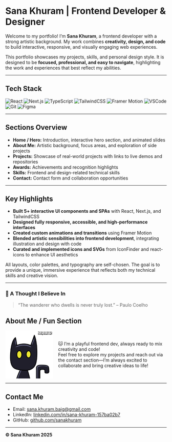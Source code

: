 # Sana Khuram | Frontend Developer & Designer

Welcome to my portfolio! I’m **Sana Khuram**, a frontend developer with a strong artistic background. My work combines **creativity, design, and code** to build interactive, responsive, and visually engaging web experiences.  

This portfolio showcases my projects, skills, and personal design style. It is designed to be **focused, professional, and easy to navigate**, highlighting the work and experiences that best reflect my abilities.

---

## **Tech Stack**
![React](https://img.shields.io/badge/React-61DAFB?style=flat&logo=react&logoColor=white)
![Next.js](https://img.shields.io/badge/Next.js-000000?style=flat&logo=next.js&logoColor=white)
![TypeScript](https://img.shields.io/badge/TypeScript-3178C6?style=flat&logo=typescript&logoColor=white)
![TailwindCSS](https://img.shields.io/badge/Tailwind-06B6D4?style=flat&logo=tailwind-css&logoColor=white)
![Framer Motion](https://img.shields.io/badge/Framer-0055FF?style=flat&logo=framer&logoColor=white)
![VSCode](https://img.shields.io/badge/VSCode-007ACC?style=flat&logo=visual-studio-code&logoColor=white)
![Git](https://img.shields.io/badge/Git-F05032?style=flat&logo=git&logoColor=white)
![Figma](https://img.shields.io/badge/Figma-F24E1E?style=flat&logo=figma&logoColor=white)

---

## **Sections Overview**
- **Home / Hero:** Introduction, interactive hero section, and animated slides  
- **About Me:** Artistic background, focus areas, and exploration of side projects  
- **Projects:** Showcase of real-world projects with links to live demos and repositories  
- **Awards:** Achievements and recognition highlights  
- **Skills:** Frontend and design-related technical skills  
- **Contact:** Contact form and collaboration opportunities  

---

## **Key Highlights**
- **Built 5+ interactive UI components and SPAs** with React, Next.js, and TailwindCSS  
- **Designed fully responsive, accessible, and high-performance interfaces**  
- **Created custom animations and transitions** using Framer Motion  
- **Blended artistic sensibilities into frontend development**, integrating illustration and design with code  
- **Curated and implemented icons and SVGs** from IconFinder and react-icons to enhance UI aesthetics  

All layouts, color palettes, and typography are self-chosen. The goal is to provide a unique, immersive experience that reflects both my technical skills and creative vision.

---

### 💭 A Thought I Believe In
> “The wanderer who dwells is never truly lost.” – Paulo Coelho


## **About Me / Fun Section**

<div style="display: flex; align-items: center; gap: 15px;">
  <img src="image.png" alt="Sana Khuram creative illustration" width="150" style="display:block;" />
  <div>
    🐱 I’m a playful frontend dev, always ready to mix creativity and code!<br>
    Feel free to explore my projects and reach out via the contact section—I’m always excited to collaborate and bring creative ideas to life!
  </div>
</div>

---

## **Contact Me**
- Email: [sana.khuram.baig@gmail.com](mailto:sana.khuram.baig@gmail.com)  
- LinkedIn: [linkedin.com/in/sana-khuram-157ba02b7](https://www.linkedin.com/in/sana-khuram-157ba02b7/)  
- GitHub: [github.com/sanakhuram](https://github.com/sanakhuram)

---

**© Sana Khuram 2025**  
